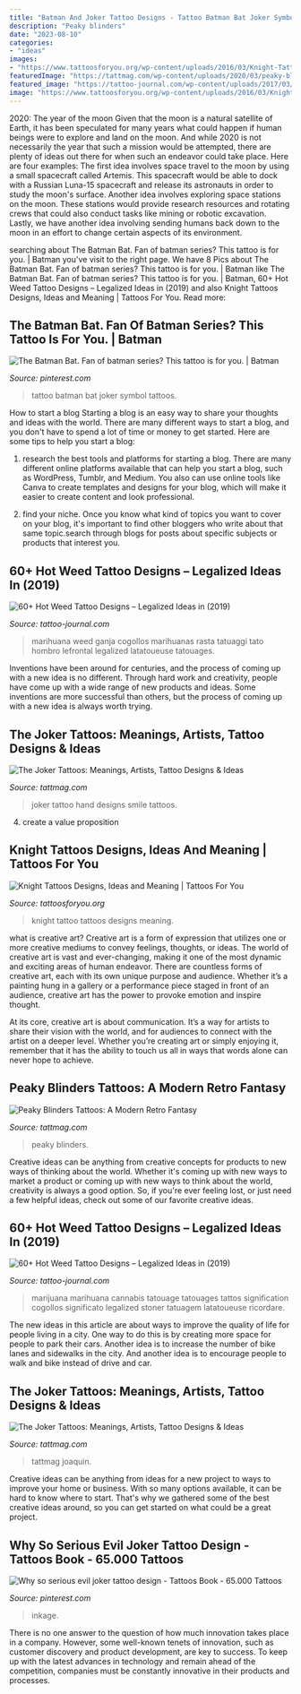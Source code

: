 ```yaml
---
title: "Batman And Joker Tattoo Designs - Tattoo Batman Bat Joker Symbol Tattoos"
description: "Peaky blinders"
date: "2023-08-10"
categories:
- "ideas"
images:
- "https://www.tattoosforyou.org/wp-content/uploads/2016/03/Knight-Tattoo-Pictures.jpg"
featuredImage: "https://tattmag.com/wp-content/uploads/2020/03/peaky-blinders-tattoo-71.jpg"
featured_image: "https://tattoo-journal.com/wp-content/uploads/2017/03/Weed-Tattoo-52-1-765x764.jpg"
image: "https://www.tattoosforyou.org/wp-content/uploads/2016/03/Knight-Tattoo-Pictures.jpg"
---
```



2020: The year of the moon
Given that the moon is a natural satellite of Earth, it has been speculated for many years what could happen if human beings were to explore and land on the moon. And while 2020 is not necessarily the year that such a mission would be attempted, there are plenty of ideas out there for when such an endeavor could take place. Here are four examples: 
The first idea involves space travel to the moon by using a small spacecraft called Artemis. This spacecraft would be able to dock with a Russian Luna-15 spacecraft and release its astronauts in order to study the moon's surface. 
Another idea involves exploring space stations on the moon. These stations would provide research resources and rotating crews that could also conduct tasks like mining or robotic excavation. 
Lastly, we have another idea involving sending humans back down to the moon in an effort to change certain aspects of its environment.

	

		
searching about The Batman Bat. Fan of batman series? This tattoo is for you. | Batman you've visit to the right page. We have 8 Pics about The Batman Bat. Fan of batman series? This tattoo is for you. | Batman like The Batman Bat. Fan of batman series? This tattoo is for you. | Batman, 60+ Hot Weed Tattoo Designs – Legalized Ideas in (2019) and also Knight Tattoos Designs, Ideas and Meaning | Tattoos For You. Read more:
		
    
## The Batman Bat. Fan Of Batman Series? This Tattoo Is For You. | Batman

<img loading=lazy src="https://i.pinimg.com/736x/e1/18/bd/e118bd2f47a047187e75f60927ec87d4.jpg" onerror="this.onerror=null;this.src='https://tse1.mm.bing.net/th?id=OIP.8316-TKoKL2bU3BJWa_RpAHaG7&amp;pid=15.1';" alt="The Batman Bat. Fan of batman series? This tattoo is for you. | Batman">

_Source: pinterest.com_

>tattoo batman bat joker symbol tattoos. 

	

How to start a blog
Starting a blog is an easy way to share your thoughts and ideas with the world. There are many different ways to start a blog, and you don't have to spend a lot of time or money to get started. Here are some tips to help you start a blog: 
1. research the best tools and platforms for starting a blog. There are many different online platforms available that can help you start a blog, such as WordPress, Tumblr, and Medium. You also can use online tools like Canva to create templates and designs for your blog, which will make it easier to create content and look professional. 

2. find your niche. Once you know what kind of topics you want to cover on your blog, it's important to find other bloggers who write about that same topic.search through blogs for posts about specific subjects or products that interest you.

    
## 60+ Hot Weed Tattoo Designs – Legalized Ideas In (2019)

<img loading=lazy src="https://tattoo-journal.com/wp-content/uploads/2017/03/Weed-Tattoo-52-1-765x764.jpg" onerror="this.onerror=null;this.src='https://tse2.mm.bing.net/th?id=OIP.dqDs2tsDNBZM1ZHwQYyptAHaHZ&amp;pid=15.1';" alt="60+ Hot Weed Tattoo Designs – Legalized Ideas in (2019)">

_Source: tattoo-journal.com_

>marihuana weed ganja cogollos marihuanas rasta tatuaggi tato hombro lefrontal legalized latatoueuse tatouages. 

	

Inventions have been around for centuries, and the process of coming up with a new idea is no different. Through hard work and creativity, people have come up with a wide range of new products and ideas. Some inventions are more successful than others, but the process of coming up with a new idea is always worth trying.

    
## The Joker Tattoos: Meanings, Artists, Tattoo Designs &amp; Ideas

<img loading=lazy src="https://tattmag.com/wp-content/uploads/2020/10/Joker-Tattoo-Hand-Smile-5.jpg" onerror="this.onerror=null;this.src='https://tse2.mm.bing.net/th?id=OIP.C5QRqSSotZzhGjDrb2kAmQHaLB&amp;pid=15.1';" alt="The Joker Tattoos: Meanings, Artists, Tattoo Designs &amp; Ideas">

_Source: tattmag.com_

>joker tattoo hand designs smile tattoos. 

	

4. create a value proposition 

    
## Knight Tattoos Designs, Ideas And Meaning | Tattoos For You

<img loading=lazy src="https://www.tattoosforyou.org/wp-content/uploads/2016/03/Knight-Tattoo-Pictures.jpg" onerror="this.onerror=null;this.src='https://tse1.mm.bing.net/th?id=OIP.n1fSROZeJljOqsm9tmJQ-AHaJ4&amp;pid=15.1';" alt="Knight Tattoos Designs, Ideas and Meaning | Tattoos For You">

_Source: tattoosforyou.org_

>knight tattoo tattoos designs meaning. 

	

what is creative art?
Creative art is a form of expression that utilizes one or more creative mediums to convey feelings, thoughts, or ideas. The world of creative art is vast and ever-changing, making it one of the most dynamic and exciting areas of human endeavor.
There are countless forms of creative art, each with its own unique purpose and audience. Whether it’s a painting hung in a gallery or a performance piece staged in front of an audience, creative art has the power to provoke emotion and inspire thought.

At its core, creative art is about communication. It’s a way for artists to share their vision with the world, and for audiences to connect with the artist on a deeper level. Whether you’re creating art or simply enjoying it, remember that it has the ability to touch us all in ways that words alone can never hope to achieve.

    
## Peaky Blinders Tattoos: A Modern Retro Fantasy

<img loading=lazy src="https://tattmag.com/wp-content/uploads/2020/03/peaky-blinders-tattoo-71.jpg" onerror="this.onerror=null;this.src='https://tse3.mm.bing.net/th?id=OIP.SiqB3GNmi7wwWpaLvub9cAHaMa&amp;pid=15.1';" alt="Peaky Blinders Tattoos: A Modern Retro Fantasy">

_Source: tattmag.com_

>peaky blinders. 

	

Creative ideas can be anything from creative concepts for products to new ways of thinking about the world. Whether it's coming up with new ways to market a product or coming up with new ways to think about the world, creativity is always a good option. So, if you're ever feeling lost, or just need a few helpful ideas, check out some of our favorite creative ideas.

    
## 60+ Hot Weed Tattoo Designs – Legalized Ideas In (2019)

<img loading=lazy src="https://tattoo-journal.com/wp-content/uploads/2016/08/Weed-Tattoo_-2-650x650.jpg" onerror="this.onerror=null;this.src='https://tse4.mm.bing.net/th?id=OIP.dMvc6n3DgE19kog-U0mUWAHaHa&amp;pid=15.1';" alt="60+ Hot Weed Tattoo Designs – Legalized Ideas in (2019)">

_Source: tattoo-journal.com_

>marijuana marihuana cannabis tatouage tatouages tattos signification cogollos significato legalized stoner tatuagem latatoueuse ricordare. 

	

The new ideas in this article are about ways to improve the quality of life for people living in a city. One way to do this is by creating more space for people to park their cars. Another idea is to increase the number of bike lanes and sidewalks in the city. And another idea is to encourage people to walk and bike instead of drive and car.

    
## The Joker Tattoos: Meanings, Artists, Tattoo Designs &amp; Ideas

<img loading=lazy src="https://tattmag.com/wp-content/uploads/2020/10/Joaquin-Phoenix-Joker-Tattoo-13-768x1120.jpg" onerror="this.onerror=null;this.src='https://tse4.mm.bing.net/th?id=OIP.np9onRl0ictCaSI9-c2DugHaKz&amp;pid=15.1';" alt="The Joker Tattoos: Meanings, Artists, Tattoo Designs &amp; Ideas">

_Source: tattmag.com_

>tattmag joaquin. 

	

Creative ideas can be anything from ideas for a new project to ways to improve your home or business. With so many options available, it can be hard to know where to start. That's why we gathered some of the best creative ideas around, so you can get started on what could be a great project.

    
## Why So Serious Evil Joker Tattoo Design - Tattoos Book - 65.000 Tattoos

<img loading=lazy src="https://i.pinimg.com/736x/ee/c2/09/eec209c591504377478808b08074815c.jpg" onerror="this.onerror=null;this.src='https://tse1.mm.bing.net/th?id=OIP.GNGArn1WAqbX9AoxINxAWgHaJ3&amp;pid=15.1';" alt="Why so serious evil joker tattoo design - Tattoos Book - 65.000 Tattoos">

_Source: pinterest.com_

>inkage. 

	

There is no one answer to the question of how much innovation takes place in a company. However, some well-known tenets of innovation, such as customer discovery and product development, are key to success. To keep up with the latest advances in technology and remain ahead of the competition, companies must be constantly innovative in their products and processes.

